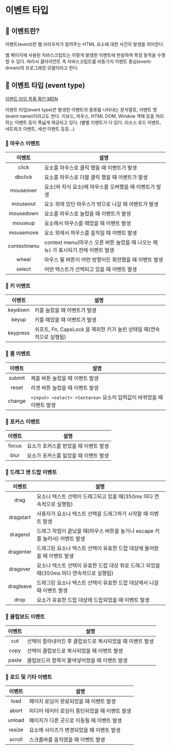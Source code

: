 # 이벤트 타입

## 📌 이벤트란?

이벤트(event)란 웹 브라우저가 알려주는 HTML 요소에 대한 사건의 발생을 의미한다.

웹 페이지에 사용된 자바스크립트는 이렇게 발생한 이벤트에 반응하여 특정 동작을 수행할 수 있다. 따라서 클라이언트 측 자바스크립트를 비동기식 이벤트 중심(event-driven)의 프로그래밍 모델이라고 한다.

## 📌 이벤트 타입 (event type)

[이벤트 타입 목록 확인 MDN](https://developer.mozilla.org/ko/docs/Web/Events)

이벤트 타입(event type)은 발생한 이벤트의 종류를 나타내는 문자열로, 이벤트 명(event name)이라고도 한다. 키보드, 마우스, HTML DOM, Window 객체 등을 처리하는 이벤트 등이 폭넓게 제공되고 있다. (별별 이벤트가 다 있다. 리소스 로드 이벤트, 네트워크 이벤트, 세션 이벤트 등등…)

### 🧩 마우스 이벤트
| 이벤트 | 설명 |
| :---: | --- |
| click | 요소를 마우스로 클릭 했을 때 이벤트가 발생 |
| dbclick | 요소를 마우스로 더블 클릭 했을 때 이벤트가 발생  |
| mouseover | 요소(와 자식 요소)에 마우스를 오버했을 때 이벤트가 발생 |
| mouseout | 요소 위에 있던 마우스가 밖으로 나갈 때 이벤트가 발생 |
| mousedown | 요소를 마우스로  눌렀을 때 이벤트가 발생 |
| mouseup | 요소에서 마우스를 떼었을 때 이벤트 발생 |
| mousemove | 요소 위에서 마우스를 움직일 때 이벤트 발생 |
| contextmenu | context menu(마우스 오른 버튼 눌렀을 때 나오는 메뉴) 가 표시되기 전에 이벤트 발생 |
| wheel | 마우스 휠 버튼이 어떤 방향이든 회전했을 때 이벤트 발생 |
| select | 어떤 텍스트가 선택되고 있을 때 이벤트 발생 |

### 🧩 키 이벤트
| 이벤트 | 설명 |
| :---: | --- |
| keydown | 키를 눌렀을 때 이벤트가 발생 |
| keyup | 키를 떼었을 때 이벤트가 발생 |
| keypress | 쉬프트, Fn, CapsLock 을 제외한 키가 눌린 상태일 때(연속적으로 실행됨) |

### 🧩 폼 이벤트
| 이벤트 | 설명 |
| :---: | --- |
| submit | 제출 버튼 눌렀을 때 이벤트 발생 |
| reset | 리셋 버튼 눌렀을 때 이벤트 발생 |
| change | `<input> <select> <textarea>` 요소의 입력값이 바뀌었을 때 이벤트 발생 |

### 🧩 포커스 이벤트
| 이벤트 | 설명 |
| :---: | --- |
| focus | 요소가 포커스를 받았을 때 이벤트 발생 |
| blur | 요소가 포커스를 잃었을 때 이벤트 발생 |

### 🧩 드래그 앤 드랍 이벤트
| 이벤트 | 설명 |
| :---: | --- |
| drag | 요소나 텍스트 선택이 드래그되고 있을 때(350ms 마다 연속적으로 실행됨) |
| dragstart | 사용자가 요소나 텍스트 선택을 드래그하기 시작할 때 이벤트 발생 |
| dragend | 드래그 작업이 끝났을 때(마우스 버튼을 놓거나 escape 키를 눌러서) 이벤트 발생 |
| dragenter | 드래그된 요소나 텍스트 선택이 유효한 드랍 대상에 들어왔을 때 이벤트 발생 |
| dragover | 요소나 텍스트 선택이 유효한 드랍 대상 위로 드래그 되었을 때(350ms 마다 연속적으로 실행됨) |
| dragleave | 드래그된 요소나 텍스트 선택이 유효한 드랍 대상에서 나갈 때 이벤트 발생 |
| drop | 요소가 유효한 드랍 대상에 드랍되었을 때 이벤트 발생 |

### 🧩 클립보드 이벤트
| 이벤트 | 설명 |
| :---: | --- |
| cut | 선택이 잘라내어진 후 클립보드로 복사되었을 때 이벤트 발생 |
| copy | 선택이 클립보드로 복사되었을 때 이벤트 발생 |
| paste | 클립보드의 항목이 붙여넣어졌을 때 이벤트 발생 |

### 🧩 로드 및 기타 이벤트
| 이벤트 | 설명 |
| :---: | --- |
| load | 페이지 로딩이 완료되었을 때 이벤트 발생 |
| abort | 미디어 데이터 로딩이 중단되었을 때 이벤트 발생 |
| unload | 페이지가 다른 곳으로 이동될 때 이벤트 발생 |
| resize | 요소에 사이즈가 변경되었을 때 이벤트 발생 |
| scroll | 스크롤바를 움직였을 때 이벤트 발생 |


